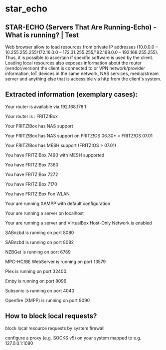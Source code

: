 # star_echo
## STAR-ECHO (Servers That Are Running-Echo) - What is running? | Test

Web browser allow to load resources from private IP addresses (10.0.0.0 – 10.255.255.255/172.16.0.0 – 172.31.255.255/192.168.0.0 – 192.168.255.255).
Thus, it is possible to ascertain if specific software is used by the client. Loading local resources also exposes information about the router (vendor/version) the client is connected to or VPN network/provider information, IoT devices in the same network, NAS services, media/stream server and anything else that is accessible via http from the client's system.

## Extracted information (exemplary cases):

  Your router is available via 192.168.178.1
  
  Your router is : FRITZ!Box
  
  Your FRITZ!Box has NAS support
  
  Your FRITZ!Box has NAS support on FRITZ!OS 06.30* < FRITZ!OS 07.01
  
  Your FRITZ!Box has MESH support (FRITZ!OS > 07.01)
  
  You have FRITZ!Box 7490 with MESH supported
  
  You have FRITZ!Box 7360
  
  You have FRITZ!Box 7272
  
  You have FRITZ!Box 7170
  
  You have FRITZ!Box Fon WLAN
  
  Your are running XAMPP with default configuration
  
  Your are running a server on localhost
  
  Your are running a server and VirtualBox Host-Only Network is enabled
  
  SABnzbd is running on port 8080
  
  SABnzbd is running on port 8082
  
  NZBGet is running on port 6789
  
  MPC-HC/BE WebServer is running on port 13579
  
  Plex is running on port 32400.
  
  Emby is running on port 8096
  
  Subsonic is running on port 4040
  
  Openfire (XMPP) is running on port 9090

## How to block local requests?

  block local resource requests by system firewall
  
  configure a proxy (e.g. SOCKS v5) on your system mapped to e.g. 127.0.0.1:1080
